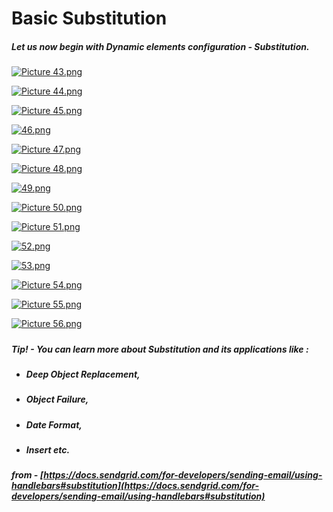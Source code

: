# Basic Substitution

##### **Let us now begin with Dynamic elements configuration - Substitution.**

[![Picture 43.png](https://docs.rapidplatform.com/uploads/images/gallery/2023-07/scaled-1680-/4jLEK1VKDP2YsqJs-picture-43.png)](https://docs.rapidplatform.com/uploads/images/gallery/2023-07/4jLEK1VKDP2YsqJs-picture-43.png)

[![Picture 44.png](https://docs.rapidplatform.com/uploads/images/gallery/2023-07/scaled-1680-/HFG2vRp8Ql78zgcA-picture-44.png)](https://docs.rapidplatform.com/uploads/images/gallery/2023-07/HFG2vRp8Ql78zgcA-picture-44.png)

[![Picture 45.png](https://docs.rapidplatform.com/uploads/images/gallery/2023-07/scaled-1680-/NYpHqroFevzyCiAy-picture-45.png)](https://docs.rapidplatform.com/uploads/images/gallery/2023-07/NYpHqroFevzyCiAy-picture-45.png)

[![46.png](https://docs.rapidplatform.com/uploads/images/gallery/2023-07/scaled-1680-/uq71ii5eLgidwsVN-46.png)](https://docs.rapidplatform.com/uploads/images/gallery/2023-07/uq71ii5eLgidwsVN-46.png)

[![Picture 47.png](https://docs.rapidplatform.com/uploads/images/gallery/2023-07/scaled-1680-/vrREgDlaAkIqAFLH-picture-47.png)](https://docs.rapidplatform.com/uploads/images/gallery/2023-07/vrREgDlaAkIqAFLH-picture-47.png)

[![Picture 48.png](https://docs.rapidplatform.com/uploads/images/gallery/2023-07/scaled-1680-/n7AUMPheGTXUjMAZ-picture-48.png)](https://docs.rapidplatform.com/uploads/images/gallery/2023-07/n7AUMPheGTXUjMAZ-picture-48.png)

[![49.png](https://docs.rapidplatform.com/uploads/images/gallery/2023-07/scaled-1680-/7vUVCBIh3A7WOoq3-49.png)](https://docs.rapidplatform.com/uploads/images/gallery/2023-07/7vUVCBIh3A7WOoq3-49.png)

[![Picture 50.png](https://docs.rapidplatform.com/uploads/images/gallery/2023-07/scaled-1680-/DgtYWwWk4A1qw7m8-picture-50.png)](https://docs.rapidplatform.com/uploads/images/gallery/2023-07/DgtYWwWk4A1qw7m8-picture-50.png)

[![Picture 51.png](https://docs.rapidplatform.com/uploads/images/gallery/2023-07/scaled-1680-/sOZm5fOLmeocrnpQ-picture-51.png)](https://docs.rapidplatform.com/uploads/images/gallery/2023-07/sOZm5fOLmeocrnpQ-picture-51.png)

[![52.png](https://docs.rapidplatform.com/uploads/images/gallery/2023-07/scaled-1680-/11yZvfQCY3Uiv6SW-52.png)](https://docs.rapidplatform.com/uploads/images/gallery/2023-07/11yZvfQCY3Uiv6SW-52.png)

[![53.png](https://docs.rapidplatform.com/uploads/images/gallery/2023-07/scaled-1680-/vs4UCcFOotQnpENW-53.png)](https://docs.rapidplatform.com/uploads/images/gallery/2023-07/vs4UCcFOotQnpENW-53.png)

[![Picture 54.png](https://docs.rapidplatform.com/uploads/images/gallery/2023-07/scaled-1680-/1OmnkZa8lP6W44u7-picture-54.png)](https://docs.rapidplatform.com/uploads/images/gallery/2023-07/1OmnkZa8lP6W44u7-picture-54.png)

[![Picture 55.png](https://docs.rapidplatform.com/uploads/images/gallery/2023-07/scaled-1680-/YO4QOr6Jped2QM3o-picture-55.png)](https://docs.rapidplatform.com/uploads/images/gallery/2023-07/YO4QOr6Jped2QM3o-picture-55.png)

[![Picture 56.png](https://docs.rapidplatform.com/uploads/images/gallery/2023-07/scaled-1680-/xbzJFbEsiwVgZTZS-picture-56.png)](https://docs.rapidplatform.com/uploads/images/gallery/2023-07/xbzJFbEsiwVgZTZS-picture-56.png)

#####  

##### **Tip! - You can learn more about Substitution and its applications like :** 

- ##### **Deep Object Replacement,**
- ##### **Object Failure,**
- ##### **Date Format,**
- ##### **Insert etc.**

##### **from - [https://docs.sendgrid.com/for-developers/sending-email/using-handlebars#substitution](https://docs.sendgrid.com/for-developers/sending-email/using-handlebars#substitution)**  